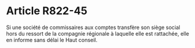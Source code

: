 # Article R822-45

Si une société de commissaires aux comptes transfère son siège social hors du ressort de la compagnie régionale à laquelle elle est rattachée, elle en informe sans délai le Haut conseil.